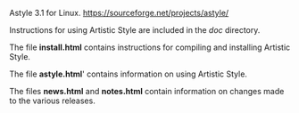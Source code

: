 Astyle 3.1 for Linux.
https://sourceforge.net/projects/astyle/

Instructions for using Artistic Style are included in the *doc* directory.

The file **install.html** contains instructions for compiling and
installing Artistic Style.

The file **astyle.html**' contains information on using Artistic Style.

The files **news.html** and **notes.html** contain information on changes
made to the various releases.
